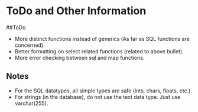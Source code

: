 # ToDo and Other Information

##ToDo
* More distinct functions instead of generics (As far as SQL functions are concerned).
* Better formatting on select related functions (related to above bullet).
* More error checking between sql and map functions.

## Notes
* For the SQL datatypes, all simple types are safe (ints, chars, floats, etc.).
* For strings (in the database), do not use the text data type. Just use varchar(255).
